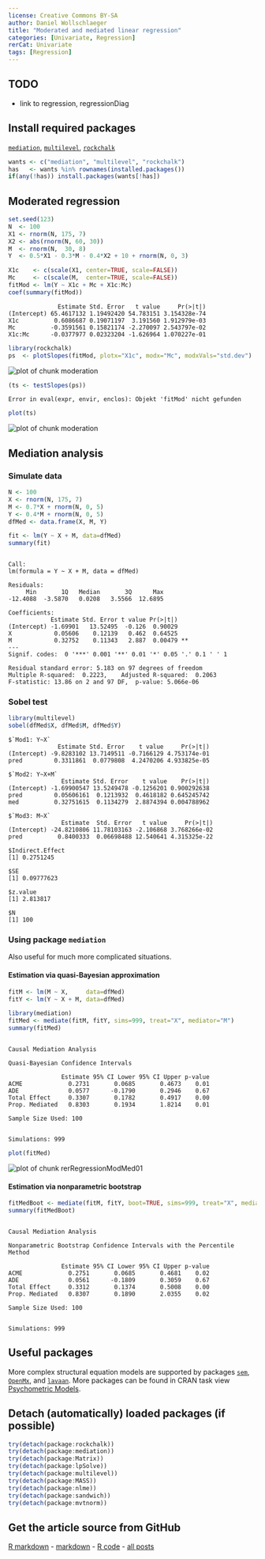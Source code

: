 ```yaml
---
license: Creative Commons BY-SA
author: Daniel Wollschlaeger
title: "Moderated and mediated linear regression"
categories: [Univariate, Regression]
rerCat: Univariate
tags: [Regression]
---
```





TODO
-------------------------

 - link to regression, regressionDiag

Install required packages
-------------------------

[`mediation`](http://cran.r-project.org/package=mediation), [`multilevel`](http://cran.r-project.org/package=multilevel), [`rockchalk`](http://cran.r-project.org/package=rockchalk)


```r
wants <- c("mediation", "multilevel", "rockchalk")
has   <- wants %in% rownames(installed.packages())
if(any(!has)) install.packages(wants[!has])
```
    
Moderated regression
-------------------------


```r
set.seed(123)
N  <- 100
X1 <- rnorm(N, 175, 7)
X2 <- abs(rnorm(N, 60, 30))
M  <- rnorm(N,  30, 8)
Y  <- 0.5*X1 - 0.3*M - 0.4*X2 + 10 + rnorm(N, 0, 3)
```


```r
X1c    <- c(scale(X1, center=TRUE, scale=FALSE))
Mc     <- c(scale(M,  center=TRUE, scale=FALSE))
fitMod <- lm(Y ~ X1c + Mc + X1c:Mc)
coef(summary(fitMod))
```

```
              Estimate Std. Error   t value     Pr(>|t|)
(Intercept) 65.4617132 1.19492420 54.783151 3.154328e-74
X1c          0.6086687 0.19071197  3.191560 1.912979e-03
Mc          -0.3591561 0.15821174 -2.270097 2.543797e-02
X1c:Mc      -0.0377977 0.02323204 -1.626964 1.070227e-01
```



```r
library(rockchalk)
ps  <- plotSlopes(fitMod, plotx="X1c", modx="Mc", modxVals="std.dev")
```

![plot of chunk moderation](../content/assets/figure/moderation-1.png) 

```r
(ts <- testSlopes(ps))
```

```
Error in eval(expr, envir, enclos): Objekt 'fitMod' nicht gefunden
```

```r
plot(ts)
```

![plot of chunk moderation](../content/assets/figure/moderation-2.png) 

Mediation analysis
-------------------------

### Simulate data


```r
N <- 100
X <- rnorm(N, 175, 7)
M <- 0.7*X + rnorm(N, 0, 5)
Y <- 0.4*M + rnorm(N, 0, 5)
dfMed <- data.frame(X, M, Y)
```


```r
fit <- lm(Y ~ X + M, data=dfMed)
summary(fit)
```

```

Call:
lm(formula = Y ~ X + M, data = dfMed)

Residuals:
     Min       1Q   Median       3Q      Max 
-12.4088  -3.5870   0.0208   3.5566  12.6895 

Coefficients:
            Estimate Std. Error t value Pr(>|t|)   
(Intercept) -1.69901   13.52495  -0.126  0.90029   
X            0.05606    0.12139   0.462  0.64525   
M            0.32752    0.11343   2.887  0.00479 **
---
Signif. codes:  0 '***' 0.001 '**' 0.01 '*' 0.05 '.' 0.1 ' ' 1

Residual standard error: 5.183 on 97 degrees of freedom
Multiple R-squared:  0.2223,	Adjusted R-squared:  0.2063 
F-statistic: 13.86 on 2 and 97 DF,  p-value: 5.066e-06
```

### Sobel test


```r
library(multilevel)
sobel(dfMed$X, dfMed$M, dfMed$Y)
```

```
$`Mod1: Y~X`
              Estimate Std. Error    t value     Pr(>|t|)
(Intercept) -9.8283102 13.7149511 -0.7166129 4.753174e-01
pred         0.3311861  0.0779808  4.2470206 4.933825e-05

$`Mod2: Y~X+M`
               Estimate Std. Error    t value    Pr(>|t|)
(Intercept) -1.69900547 13.5249478 -0.1256201 0.900292638
pred         0.05606161  0.1213932  0.4618182 0.645245742
med          0.32751615  0.1134279  2.8874394 0.004788962

$`Mod3: M~X`
               Estimate  Std. Error   t value     Pr(>|t|)
(Intercept) -24.8210806 11.78103163 -2.106868 3.768266e-02
pred          0.8400333  0.06698488 12.540641 4.315325e-22

$Indirect.Effect
[1] 0.2751245

$SE
[1] 0.09777623

$z.value
[1] 2.813817

$N
[1] 100
```

### Using package `mediation`

Also useful for much more complicated situations.

#### Estimation via quasi-Bayesian approximation


```r
fitM <- lm(M ~ X,     data=dfMed)
fitY <- lm(Y ~ X + M, data=dfMed)

library(mediation)
fitMed <- mediate(fitM, fitY, sims=999, treat="X", mediator="M")
summary(fitMed)
```

```

Causal Mediation Analysis 

Quasi-Bayesian Confidence Intervals

               Estimate 95% CI Lower 95% CI Upper p-value
ACME             0.2731       0.0685       0.4673    0.01
ADE              0.0577      -0.1790       0.2946    0.67
Total Effect     0.3307       0.1782       0.4917    0.00
Prop. Mediated   0.8303       0.1934       1.8214    0.01

Sample Size Used: 100 


Simulations: 999 
```


```r
plot(fitMed)
```

![plot of chunk rerRegressionModMed01](../content/assets/figure/rerRegressionModMed01-1.png) 

#### Estimation via nonparametric bootstrap


```r
fitMedBoot <- mediate(fitM, fitY, boot=TRUE, sims=999, treat="X", mediator="M")
summary(fitMedBoot)
```

```

Causal Mediation Analysis 

Nonparametric Bootstrap Confidence Intervals with the Percentile Method

               Estimate 95% CI Lower 95% CI Upper p-value
ACME             0.2751       0.0685       0.4681    0.02
ADE              0.0561      -0.1809       0.3059    0.67
Total Effect     0.3312       0.1374       0.5008    0.00
Prop. Mediated   0.8307       0.1890       2.0355    0.02

Sample Size Used: 100 


Simulations: 999 
```

Useful packages
-------------------------

More complex structural equation models are supported by packages [`sem`](http://cran.r-project.org/package=sem), [`OpenMx`](http://openmx.psyc.virginia.edu/), and [`lavaan`](http://cran.r-project.org/package=lavaan). More packages can be found in CRAN task view [Psychometric Models](http://cran.r-project.org/web/views/Psychometrics.html).

Detach (automatically) loaded packages (if possible)
-------------------------


```r
try(detach(package:rockchalk))
try(detach(package:mediation))
try(detach(package:Matrix))
try(detach(package:lpSolve))
try(detach(package:multilevel))
try(detach(package:MASS))
try(detach(package:nlme))
try(detach(package:sandwich))
try(detach(package:mvtnorm))
```

Get the article source from GitHub
----------------------------------------------

[R markdown](https://github.com/dwoll/RExRepos/raw/master/Rmd/regressionModMed.Rmd) - [markdown](https://github.com/dwoll/RExRepos/raw/master/md/regressionModMed.md) - [R code](https://github.com/dwoll/RExRepos/raw/master/R/regressionModMed.R) - [all posts](https://github.com/dwoll/RExRepos/)
